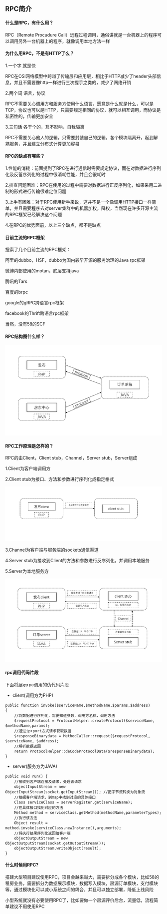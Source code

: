 ## RPC简介

#### 什么是RPC，有什么用？

RPC（Remote Procudure Call）远程过程调用，通俗讲就是一台机器上的程序可以调用另外一台机器上的程序，就像调用本地方法一样
 
#### 为什么用RPC，不是有HTTP了么？

1.一个字 就是快

RPC在OSI网络模型中跨越了传输层和应用层，相比于HTTP减少了header头部信息，并且不需要像http一样进行三次握手之类的，减少了网络开销

2.两个词  语言，协议

RPC不需要关心调用方和服务方使用什么语言，愿意是什么就是什么，可以是TCP，协议也可以是HTTP，只需要规定相同的协议，就可以相互调用，而协议是私密性的，传输更加安全


3.三句话 各干个的，互不影响，自我隔离

RPC不需要关心他人的逻辑，只需要封装自己的逻辑，各个模块隔离开，起到解耦服务，并且建立分布式计算更加容易


#### RPC的缺点有哪些？

1.性能的消耗：前面提到了RPC在进行通信时需要规定协议，而在对数据进行序列化及反蓄序列化的过程中很消耗性能，并且会很耗时

2.排查问题困难：RPC在使用的过程中需要对数据进行正反序列化，如果采用二进制的形式进行传输很难定位问题

3.上手有困难：对于RPC使用新手来说，这并不是一个像调用HTTP接口一样简单，并且需要程序去对server集群中的机器加权，降权，当然现在许多开源主流的RPC框架已经解决这个问题

4.在RPC的优势面前，以上三个缺点，都不是缺点

#### 目前主流的RPC框架

搜索了几个目前主流的RPC框架：

阿里的dubbo，HSF，dubbo为国内较早开源的服务治理的Java rpc框架

微博内部使用的motan，底层支持java

腾讯的Tars

百度的brpc

google的gRPC跨语言rpc框架

facebook的Thrift跨语言rpc框架

当然，没有58的SCF


#### RPC结构图什么样？

   ![rpc结构](../static/rpc结构.png)

#### RPC工作原理是怎样的？

RPC的由Client，Client stub，Channel，Server stub，Server组成

1.Client为客户端调用方


2.Client stub为接口、方法和参数进行序列化成指定格式

   ![rpcClientStub](../static/rpcClientStub.png)

3.Channel为客户端与服务端的sockets通信渠道


4.Server stub为接收到Client的方法和参数进行反序列化，并调用本地服务


5.Server为本地服务方

   ![rpcServer](../static/rpcServer.png)

#### rpc调用代码片段

下面将展示rpc调用的伪代码片段


* client(调用方为PHP)

```
public function invoke($serviceName,$methodName,$params,$address)
{
    //将数据进行序列化，需要知道参数，调用方名称，调用方法
    $requestProtocol = ProtocolHelper::createProtocol($serviceName, $methodName,params);
    //通过ip+port方式请求获取数据
    $responseBinarydata = MethodCaller::request($requestProtocol, $serviceName, $address);
    //解析数据返回
    return ProtocolHelper::deCodeProtocolData($responseBinarydata);
}
```

* server(服务方为JAVA)

```
public void run() {
    //接收到客户端连接及请求，处理该请求
    objectInputStream = new ObjectInputStream(socket.getInputStream()); //把字节流转换为对象流
    //根据客户端请求，到map中找到对应的具体接口
    Class serviceClass = serverRegister.get(serviceName);
    //在具体接口找到对应的方法
    Method method = serviceClass.getMethod(methodName,parameterTypes);
    //执行该方法
    Object result = method.invoke(serviceClass.newInstance(),arguments);
    //将执行结果序列化返回给客户端
    objectOutputStream = new ObjectOutputStream(socket.getOutputStream());
    objectOutputStream.writeObject(result);
}

```

#### 什么时候用RPC?

搭建大型项目建议使用RPC，项目会越来越大，需要拆分成各个模块，比如58的租房业务，需要拆分为数据展示模块，数据写入模块，房源订单模块，支付模块等，通过模块化可以减小系统之间的耦合，并且可以独立部署，降低上线风险

小型系统就没有必要使用RPC了，比如要做一个房源评价后台，流量低，流程简单建议不用使用RPC






